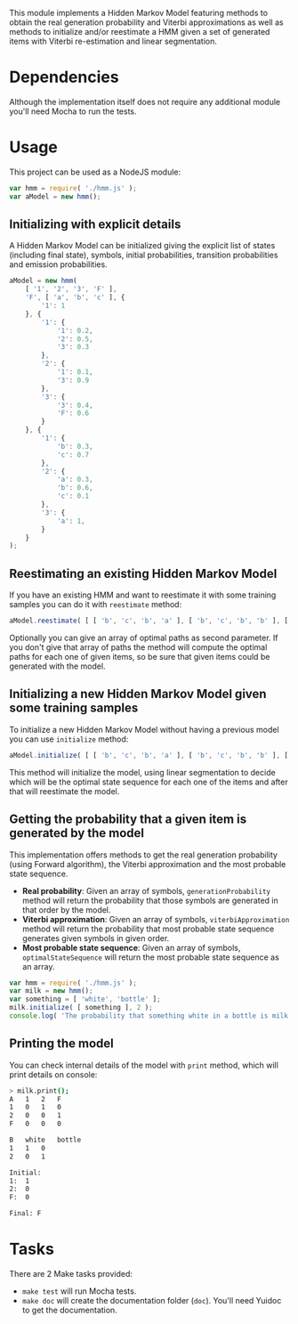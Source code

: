 This module implements a Hidden Markov Model featuring methods to obtain the real generation probability and Viterbi approximations as well as methods to initialize and/or reestimate a HMM given a set of generated items with Viterbi re-estimation and linear segmentation.

# Dependencies

Although the implementation itself does not require any additional module you'll need Mocha to run the tests.

# Usage

This project can be used as a NodeJS module:

```javascript
var hmm = require( './hmm.js' );
var aModel = new hmm();
```

## Initializing with explicit details

A Hidden Markov Model can be initialized giving the explicit list of states (including final state), symbols, initial probabilities, transition probabilities and emission probabilities.

```javascript
aModel = new hmm(
	[ '1', '2', '3', 'F' ],
	'F', [ 'a', 'b', 'c' ], {
		'1': 1
	}, {
		'1': {
			'1': 0.2,
			'2': 0.5,
			'3': 0.3
		},
		'2': {
			'1': 0.1,
			'3': 0.9
		},
		'3': {
			'3': 0.4,
			'F': 0.6
		}
	}, {
		'1': {
			'b': 0.3,
			'c': 0.7
		},
		'2': {
			'a': 0.3,
			'b': 0.6,
			'c': 0.1
		},
		'3': {
			'a': 1,
		}
	}
);
```

## Reestimating an existing Hidden Markov Model

If you have an existing HMM and want to reestimate it with some training samples you can do it with `reestimate` method:

```javascript
aModel.reestimate( [ [ 'b', 'c', 'b', 'a' ], [ 'b', 'c', 'b', 'b' ], [ 'b', 'c', 'b', 'd' ] ] );

```

Optionally you can give an array of optimal paths as second parameter. If you don't give that array of paths the method will compute the optimal paths for each one of given items, so be sure that given items could be generated with the model.

## Initializing a new Hidden Markov Model given some training samples

To initialize a new Hidden Markov Model without having a previous model you can use `initialize` method:

```javascript
aModel.initialize( [ [ 'b', 'c', 'b', 'a' ], [ 'b', 'c', 'b', 'b' ], [ 'b', 'c', 'b', 'd' ] ], 3 );
```

This method will initialize the model, using linear segmentation to decide which will be the optimal state sequence for each one of the items and after that will reestimate the model.

## Getting the probability that a given item is generated by the model

This implementation offers methods to get the real generation probability (using Forward algorithm), the Viterbi approximation and the most probable state sequence.

* **Real probability**: Given an array of symbols, `generationProbability` method will return the probability that those symbols are generated in that order by the model.
* **Viterbi approximation**: Given an array of symbols, `viterbiApproximation` method will return the probability that most probable state sequence generates given symbols in given order.
* **Most probable state sequence**: Given an array of symbols, `optimalStateSequence` will return the most probable state sequence as an array.

```javascript
var hmm = require( './hmm.js' );
var milk = new hmm();
var something = [ 'white', 'bottle' ];
milk.initialize( [ something ], 2 );
console.log( 'The probability that something white in a bottle is milk is ' +  ( milk.generationProbability( something ) * 100 ) + '%.' );
```

## Printing the model

You can check internal details of the model with `print` method, which will print details on console:

```bash
> milk.print();
A	1	2	F
1	0	1	0
2	0	0	1
F	0	0	0

B	white	bottle
1	1	0
2	0	1

Initial:
1:	1
2:	0
F:	0

Final: F
```

# Tasks

There are 2 Make tasks provided:

* `make test` will run Mocha tests.
* `make doc` will create the documentation folder (`doc`). You'll need Yuidoc to get the documentation.